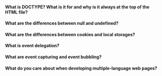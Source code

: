#### What is DOCTYPE? What is it for and why is it always at the top of the HTML file?  
  
#### What are the differences between null and undefined?  
  
#### What are the differences between cookies and local storages?  
  
#### What is event delegation?  
  
#### What are event capturing and event bubbling?  
  
#### What do you care about when developing multiple-language web pages?  
